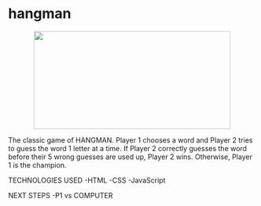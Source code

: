 # hangman
<div id="header" align="center">
    <img src="https://i.imgur.com/99WRIN7.jpeg" width="400" height="200">
</div>

The classic game of HANGMAN. Player 1 chooses a word and Player 2 tries to guess the word 1 letter at a time. If Player 2 correctly guesses the word before their 5 wrong guesses are used up, Player 2 wins. Otherwise, Player 1 is the champion.



TECHNOLOGIES USED
-HTML
-CSS
-JavaScript

NEXT STEPS
-P1 vs COMPUTER
